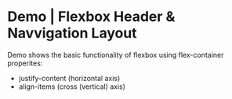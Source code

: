 # Demo | Flexbox Header & Navvigation Layout

Demo shows the basic functionality of flexbox using flex-container properites:
- justify-content (horizontal axis)
- align-items (cross (vertical) axis)
